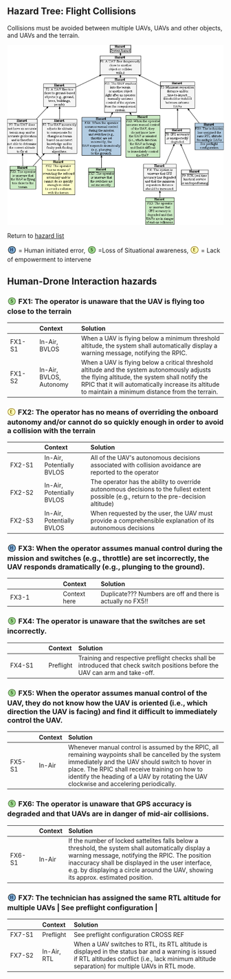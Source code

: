 ## Hazard Tree: Flight Collisions

Collisions must be avoided between multiple UAVs, UAVs and other objects, and UAVs and the terrain.

[![](figures/collisions.png)](#)

Return to [hazard list](../README.md)<br>

<sub>![](icons/h-icon.PNG)</sub> = Human initiated error, <sub>![](icons/s-icon.PNG)</sub> =Loss of Situational awareness, <sub>![](icons/e-icon.PNG)</sub> = Lack of empowerment to intervene

## Human-Drone Interaction hazards 

###  <sub>![](icons/s-icon.PNG)</sub> FX1: The operator is unaware that the UAV is flying too close to the terrain

| <img width=150/> | Context | Solution |
|:--|:--|:--|
|FX1-S1| In-Air, BVLOS | When a UAV is flying below a minimum threshold altitude, the system shall automatically display a warning message, notifying the RPIC. |
|FX1-S2| In-Air, BVLOS, Autonomy | When a UAV is flying below a critical threshold altitude and the system autonomously adjusts the flying altitude, the system shall notify the RPIC that it will automatically increase its altitude to maintain a minimum distance from the terrain. |

###  <sub>![](icons/e-icon.PNG)</sub> FX2: The operator has no means of overriding the onboard autonomy and/or cannot do so quickly enough in order to avoid a collision with the terrain

| <img width=150/> | Context | Solution |
|:--|:--|:--|
|FX2-S1|In-Air, Potentially BVLOS| All of the UAV's autonomous decisions associated with collision avoidance are reported to the operator|
|FX2-S2|In-Air, Potentially BVLOS| The operator has the ability to override autonomous decisions to the fullest extent possible (e.g., return to the pre-decision altitude)|
|FX2-S3|In-Air, Potentially BVLOS| When requested by the user, the UAV must provide a comprehensible explanation of its autonomous decisions|

###  <sub>![](icons/h-icon.PNG)</sub> FX3: When the operator assumes manual control during the mission and switches (e.g., throttle) are set incorrectly, the UAV responds dramatically (e.g., plunging to the ground). 

| <img width=150/> | Context | Solution |
|:--|:--|:--|
|FX3-1|Context here| Duplicate???  Numbers are off and there is actually no FX5!!|

###  <sub>![](icons/s-icon.PNG)</sub> FX4: The operator is unaware that the switches are set incorrectly.

| <img width=150/> | Context | Solution |
|:--|:--|:--|
|FX4-S1|Preflight| Training and respective preflight checks shall be introduced that check switch positions before the UAV can arm and take-off. |

###  <sub>![](icons/s-icon.PNG)</sub> FX5: When the operator assumes manual control of the UAV, they do not know how the UAV is oriented (i.e., which direction the UAV is facing) and find it difficult to immediately control the UAV.

| <img width=150/> | Context | Solution |
|:--|:--|:--|
|FX5-S1|In-Air| Whenever manual control is assumed by the RPIC, all remaining waypoints shall be cancelled by the system immediately and the UAV should switch to hover in place. The RPIC shall receive training on how to identify the heading of a UAV by rotating the UAV clockwise and accelering periodically.|

###  <sub>![](icons/s-icon.PNG)</sub> FX6: The operator is unaware that GPS accuracy is degraded and that UAVs are in danger of mid-air collisions.

| <img width=150/> | Context | Solution |
|:--|:--|:--|
|FX6-S1| In-Air | If the number of locked sattelites falls below a threshold, the system shall automatically display a warning message, notifying the RPIC. The position inaccuracy shall be displayed in the user interface, e.g. by displaying a circle around the UAV, showing its approx. estimated position.  |

###  <sub>![](icons/h-icon.PNG)</sub> FX7: The technician has assigned the same RTL altitude for multiple UAVs | See preflight configuration |

| <img width=150/> | Context | Solution |
|:--|:--|:--|
|FX7-S1|Preflight| See preflight configuration CROSS REF|
|FX7-S2|In-Air, RTL | When a UAV switches to RTL, its RTL altitude is displayed in the status bar and a warning is issued if RTL altitudes conflict (i.e., lack minimum altitude separation) for multiple UAVs in RTL mode.|



